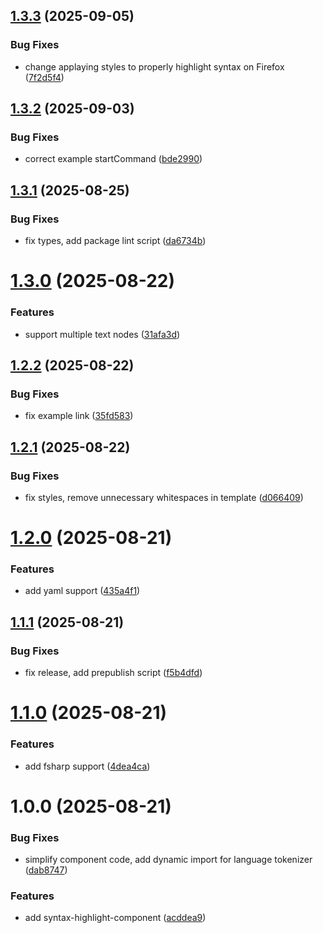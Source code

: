 ## [1.3.3](https://github.com/Magda98/syntax-highlight-component/compare/v1.3.2...v1.3.3) (2025-09-05)


### Bug Fixes

* change applaying styles to properly highlight syntax on Firefox ([7f2d5f4](https://github.com/Magda98/syntax-highlight-component/commit/7f2d5f4572d85945fa83b4f4f693033506f8eb39))

## [1.3.2](https://github.com/Magda98/syntax-highlight-component/compare/v1.3.1...v1.3.2) (2025-09-03)


### Bug Fixes

* correct example startCommand ([bde2990](https://github.com/Magda98/syntax-highlight-component/commit/bde2990cefad267b1bd659923b9e9bc782edb060))

## [1.3.1](https://github.com/Magda98/syntax-highlight-component/compare/v1.3.0...v1.3.1) (2025-08-25)


### Bug Fixes

* fix types, add package lint script ([da6734b](https://github.com/Magda98/syntax-highlight-component/commit/da6734b107011b96fd1450f95d5ce17cc5b94fb4))

# [1.3.0](https://github.com/Magda98/syntax-highlight-component/compare/v1.2.2...v1.3.0) (2025-08-22)


### Features

* support multiple text nodes ([31afa3d](https://github.com/Magda98/syntax-highlight-component/commit/31afa3d3649435b8d89215ca7c05981f7f98b23d))

## [1.2.2](https://github.com/Magda98/syntax-highlight-component/compare/v1.2.1...v1.2.2) (2025-08-22)


### Bug Fixes

* fix example link ([35fd583](https://github.com/Magda98/syntax-highlight-component/commit/35fd583583878b7047a0437df2d3b016062e7997))

## [1.2.1](https://github.com/Magda98/syntax-highlight-component/compare/v1.2.0...v1.2.1) (2025-08-22)


### Bug Fixes

* fix styles, remove unnecessary whitespaces in template ([d066409](https://github.com/Magda98/syntax-highlight-component/commit/d06640977b03606fe46e0251af2eb11249f38171))

# [1.2.0](https://github.com/Magda98/syntax-highlight-component/compare/v1.1.1...v1.2.0) (2025-08-21)


### Features

* add yaml support ([435a4f1](https://github.com/Magda98/syntax-highlight-component/commit/435a4f126c382649a0d91924178ba229a98cb9c8))

## [1.1.1](https://github.com/Magda98/syntax-highlight-component/compare/v1.1.0...v1.1.1) (2025-08-21)


### Bug Fixes

* fix release, add prepublish script ([f5b4dfd](https://github.com/Magda98/syntax-highlight-component/commit/f5b4dfdb56a96c50431dfda608c7d1805460d1e6))

# [1.1.0](https://github.com/Magda98/syntax-highlight-component/compare/v1.0.0...v1.1.0) (2025-08-21)


### Features

* add fsharp support ([4dea4ca](https://github.com/Magda98/syntax-highlight-component/commit/4dea4caa705ab820970d1b7fa6600638209062e5))

# 1.0.0 (2025-08-21)


### Bug Fixes

* simplify component code, add dynamic import for language tokenizer ([dab8747](https://github.com/Magda98/syntax-highlight-component/commit/dab87472b95bcb95ecb0fcb654fb9276d56a1b9f))


### Features

* add syntax-highlight-component ([acddea9](https://github.com/Magda98/syntax-highlight-component/commit/acddea9dda6a767eb21ce5c037d8da4c31eccc8d))
